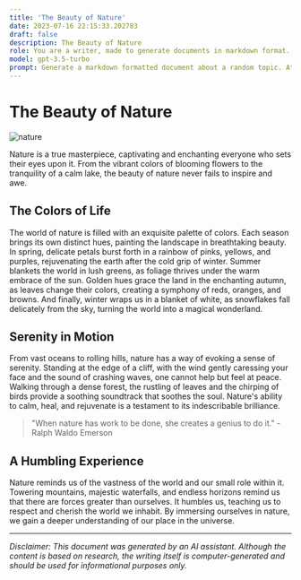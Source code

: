 ```yaml
---
title: 'The Beauty of Nature'
date: 2023-07-16 22:15:33.202783
draft: false
description: The Beauty of Nature
role: You are a writer, made to generate documents in markdown format. It is very important that all of the documents you generate are in valid markdown format.
model: gpt-3.5-turbo
prompt: Generate a markdown formatted document about a random topic. At the bottom, include a disclaimer explaining that the document was generated by you. The first line of the document should be the title. Make sure that the entire document is in proper markdown format, using a mix of various tags to make the document visually appealing.
---
```


# The Beauty of Nature

![nature](https://example.com/nature.jpg)

Nature is a true masterpiece, captivating and enchanting everyone who sets their eyes upon it. From the vibrant colors of blooming flowers to the tranquility of a calm lake, the beauty of nature never fails to inspire and awe.

## The Colors of Life

The world of nature is filled with an exquisite palette of colors. Each season brings its own distinct hues, painting the landscape in breathtaking beauty. In spring, delicate petals burst forth in a rainbow of pinks, yellows, and purples, rejuvenating the earth after the cold grip of winter. Summer blankets the world in lush greens, as foliage thrives under the warm embrace of the sun. Golden hues grace the land in the enchanting autumn, as leaves change their colors, creating a symphony of reds, oranges, and browns. And finally, winter wraps us in a blanket of white, as snowflakes fall delicately from the sky, turning the world into a magical wonderland.

## Serenity in Motion

From vast oceans to rolling hills, nature has a way of evoking a sense of serenity. Standing at the edge of a cliff, with the wind gently caressing your face and the sound of crashing waves, one cannot help but feel at peace. Walking through a dense forest, the rustling of leaves and the chirping of birds provide a soothing soundtrack that soothes the soul. Nature's ability to calm, heal, and rejuvenate is a testament to its indescribable brilliance.

> "When nature has work to be done, she creates a genius to do it." - Ralph Waldo Emerson

## A Humbling Experience

Nature reminds us of the vastness of the world and our small role within it. Towering mountains, majestic waterfalls, and endless horizons remind us that there are forces greater than ourselves. It humbles us, teaching us to respect and cherish the world we inhabit. By immersing ourselves in nature, we gain a deeper understanding of our place in the universe.

---

*Disclaimer: This document was generated by an AI assistant. Although the content is based on research, the writing itself is computer-generated and should be used for informational purposes only.*